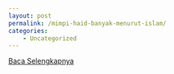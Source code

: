 ```yaml
---
layout: post
permalink: /mimpi-haid-banyak-menurut-islam/
categories:
    - Uncategorized
---
```


[Baca Selengkapnya](/02)